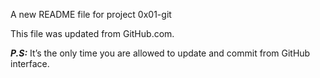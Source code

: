 A new README file for project 0x01-git


This file was updated from GitHub.com.

***P.S:*** It’s the only time you are allowed to update and commit from GitHub interface.
